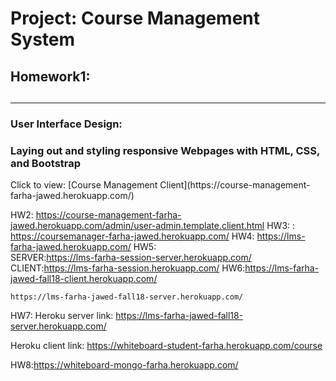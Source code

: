 <h1>Project: Course Management System</h1>
<h2><b>Homework1</b>:<h2>
<hr>
<h3>User Interface Design:</h3>  
<h3>Laying out and styling responsive Webpages with HTML, CSS, and Bootstrap</h3>
Click to view: [Course Management Client](https://course-management-farha-jawed.herokuapp.com/)

    
    
HW2:  https://course-management-farha-jawed.herokuapp.com/admin/user-admin.template.client.html
HW3: : https://coursemanager-farha-jawed.herokuapp.com/
HW4: https://lms-farha-jawed.herokuapp.com/
HW5:  
SERVER:https://lms-farha-session-server.herokuapp.com/
CLIENT:https://lms-farha-session.herokuapp.com/
HW6:https://lms-farha-jawed-fall18-client.herokuapp.com/

    https://lms-farha-jawed-fall18-server.herokuapp.com/

HW7: Heroku server link: https://lms-farha-jawed-fall18-server.herokuapp.com/

Heroku client link: https://whiteboard-student-farha.herokuapp.com/course

HW8:https://whiteboard-mongo-farha.herokuapp.com/
